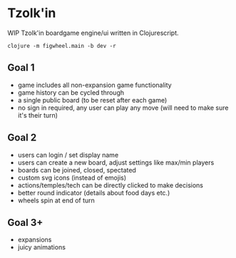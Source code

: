 # Tzolk'in
WIP Tzolk'in boardgame engine/ui written in Clojurescript.

```
clojure -m figwheel.main -b dev -r
```

## Goal 1
 - game includes all non-expansion game functionality
 - game history can be cycled through
 - a single public board (to be reset after each game)
 - no sign in required, any user can play any move (will need to make sure it's their turn)

## Goal 2
 - users can login / set display name
 - users can create a new board, adjust settings like max/min players
 - boards can be joined, closed, spectated
 - custom svg icons (instead of emojis)
 - actions/temples/tech can be directly clicked to make decisions
 - better round indicator (details about food days etc.)
 - wheels spin at end of turn

## Goal 3+
 - expansions
 - juicy animations

